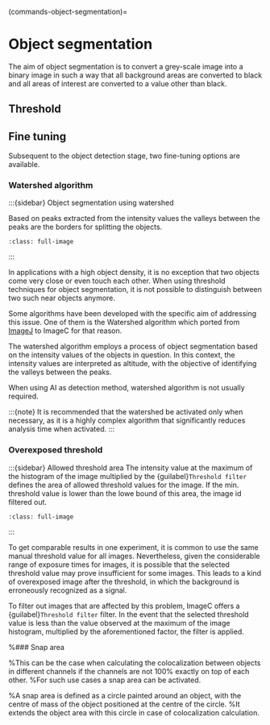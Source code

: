(commands-object-segmentation)=
# Object segmentation

The aim of object segmentation is to convert a grey-scale image into a binary image in such a way that all background areas are converted to black and all areas of interest are converted to a value other than black.


## Threshold



## Fine tuning

Subsequent to the object detection stage, two fine-tuning options are available.

### Watershed algorithm

:::{sidebar} Object segmentation using watershed

Based on peaks extracted from the intensity values the valleys between the peaks are the borders for splitting the objects.

```{figure} images/watershed.drawio.svg
:class: full-image
```

:::

In applications with a high object density, it is no exception that two objects come very close or even touch each other.
When using threshold techniques for object segmentation, it is not possible to distinguish between two such near objects anymore.

Some algorithms have been developed with the specific aim of addressing this issue.
One of them is the Watershed algorithm which ported from [ImageJ](https://imagej.net/imaging/watershed) to ImageC for that reason.

The watershed algorithm employs a process of object segmentation based on the intensity values of the objects in question. 
In this context, the intensity values are interpreted as altitude, with the objective of identifying the valleys between the peaks.

When using AI as detection method, watershed algorithm is not usually required.

:::{note}
It is recommended that the watershed be activated only when necessary, as it is a highly complex algorithm that significantly reduces analysis time when activated.
:::

### Overexposed threshold

:::{sidebar} Allowed threshold area
The intensity value at the maximum of the histogram of the image multiplied by the {guilabel}`Threshold filter` defines the area of allowed threshold values for the image.
If the min. threshold value is lower than the lowe bound of this area, the image id filtered out.

```{figure} images/threshold_histogram_filter.drawio.svg
:class: full-image
```

:::

To get comparable results in one experiment, it is common to use the same manual threshold value for all images.
Nevertheless, given the considerable range of exposure times for images, it is possible that the selected threshold value may prove insufficient for some images.
This leads to a kind of overexposed image after the threshold, in which the background is erroneously recognized as a signal.

To filter out images that are affected by this problem, ImageC offers a  {guilabel}`Threshold filter` filter.
In the event that the selected threshold value is less than the value observed at the maximum of the image histogram, multiplied by the aforementioned factor, the filter is applied.


%### Snap area

%This can be the case when calculating the colocalization between objects in different channels if the channels are not 100% exactly on top of each other.
%For such use cases a snap area can be activated.

%A snap area is defined as a circle painted around an object, with the centre of mass of the object positioned at the centre of the circle.
%It extends the object area with this circle in case of colocalization calculation. 